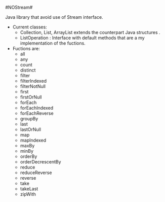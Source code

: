 #NOStream#

Java library that avoid use of Stream interface.

* Current classes: <br />
   * Collection, List, ArrayList extends the counterpart Java structures . <br />
   * ListOperation : Interface with default methods that are a my implementation of the fuctions. <br />
* Fuctions are: <br />
   * all
   * any
   * count
   * distinct
   * filter
   * filterIndexed
   * filterNotNull
   * first
   * firstOrNull
   * forEach
   * forEachIndexed
   * forEachReverse
   * groupBy
   * last
   * lastOrNull
   * map
   * mapIndexed
   * maxBy
   * minBy
   * orderBy
   * orderDecrescentBy
   * reduce
   * reduceReverse
   * reverse
   * take
   * takeLast
   * zipWith


